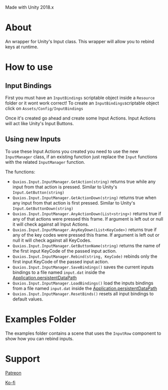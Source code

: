 Made with Unity 2018.x

# About
An wrapper for Unity's Input class. This wrapper will allow you to rebind keys at runtime.

# How to use
## Input Bindings
First you must have an `InputBindings` scriptable object inside a `Resource` folder or it wont work correct! To create an `InputBindings`scriptable object click on `Assets/Config/InputBindings`

Once it's created go ahead and create some Input Actions. Input Actions will act like Unity's Input Buttons. 

## Using new Inputs
To use these Input Actions you created you need to use the new `InputManager` class, if an existing function just replace the `Input` functions with the related `InputManager` function.

The functions:
- `Quxios.Input.InputManager.GetAction(string)` returns true while any input from that action is pressed. Similar to Unity's `Input.GetButton(string)`
- `Quxios.Input.InputManager.GetActionDown(string)` returns true when any input from that action is first pressed. Similar to Unity's `Input.GetButtonDown(string)`
- `Quxios.Input.InputManager.AnyActionDown(List<string>)` returns true if any of that actions were pressed this frame. If argument is left out or null it will check against all Input Actions.
- `Quxios.Input.InputManager.AnyKeyDown(List<KeyCode>)` returns true if any of the key codes were pressed this frame. If argument is left out or null it will check against all KeyCodes.
- `Quxios.Input.InputManager.GetButtonName(string)` returns the name of the first input KeyCode of the passed input action.
- `Quxios.Input.InputManager.Rebind(string, KeyCode)` rebinds only the first input KeyCode of the passed input action.
- `Quxios.Input.InputManager.SaveBindings()` saves the current inputs bindings to a file named `input.dat` inside the [Application.persistentDataPath](https://docs.unity3d.com/ScriptReference/Application-persistentDataPath.html)
- `Quxios.Input.InputManager.LoadBindings()` load the inputs bindings from a file named `input.dat` inside the [Application.persistentDataPath](https://docs.unity3d.com/ScriptReference/Application-persistentDataPath.html)
- `Quxios.Input.InputManager.ResetBinds()` resets all input bindings to default values.

# Examples Folder
The examples folder contains a scene that uses the `InputRow` component to show how you can rebind inputs.

# Support
[Patreon](https://www.patreon.com/quxios)

[Ko-fi](https://ko-fi.com/quxios)